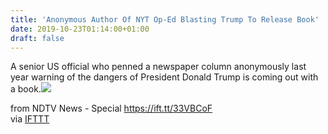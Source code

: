 ```yaml
---
title: 'Anonymous Author Of NYT Op-Ed Blasting Trump To Release Book'
date: 2019-10-23T01:14:00+01:00
draft: false
---
```


A senior US official who penned a newspaper column anonymously last year warning of the dangers of President Donald Trump is coming out with a book.![](http://feeds.feedburner.com/~r/NDTV-LatestNews/~4/Zw057rvwyW8)  
  
from NDTV News - Special https://ift.tt/33VBCoF  
via [IFTTT](https://ifttt.com/?ref=da&site=blogger)